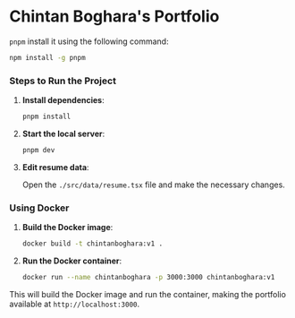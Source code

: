 # Chintan Boghara's Portfolio

`pnpm` install it using the following command:

```bash
npm install -g pnpm
```

### Steps to Run the Project

1. **Install dependencies**:

   ```bash
   pnpm install
   ```

2. **Start the local server**:

   ```bash
   pnpm dev
   ```

3. **Edit resume data**:

   Open the `./src/data/resume.tsx` file and make the necessary changes.

### Using Docker

1. **Build the Docker image**:

   ```bash
   docker build -t chintanboghara:v1 .
   ```

2. **Run the Docker container**:

   ```bash
   docker run --name chintanboghara -p 3000:3000 chintanboghara:v1
   ```

This will build the Docker image and run the container, making the portfolio available at `http://localhost:3000`.

